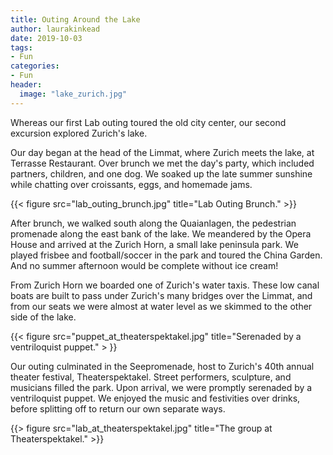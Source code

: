```yaml
---
title: Outing Around the Lake
author: laurakinkead
date: 2019-10-03
tags: 
- Fun
categories:
- Fun
header: 
  image: "lake_zurich.jpg"
---
```


Whereas our first Lab outing toured the old city center, our second excursion explored Zurich's lake. 

Our day began at the head of the Limmat, where Zurich meets the lake, at Terrasse Restaurant. Over brunch we met the day's party, which included partners, children, and one dog. We soaked up the late summer sunshine while chatting over croissants, eggs, and homemade jams.

{{< figure src="lab_outing_brunch.jpg" title="Lab Outing Brunch." >}}

After brunch, we walked south along the Quaianlagen, the pedestrian promenade along the east bank of the lake. We meandered by the Opera House and arrived at the Zurich Horn, a small lake peninsula park. We played frisbee and football/soccer in the park and toured the China Garden. And no summer afternoon would be complete without ice cream!

From Zurich Horn we boarded one of Zurich's water taxis. These low canal boats are built to pass under Zurich's many bridges over the Limmat, and from our seats we were almost at water level as we skimmed to the other side of the lake.

{{< figure src="puppet_at_theaterspektakel.jpg" title="Serenaded by a ventriloquist puppet." > }}


Our outing culminated in the Seepromenade, host to Zurich's 40th annual theater festival, Theaterspektakel. Street performers, sculpture, and musicians filled the park. Upon arrival, we were promptly serenaded by a ventriloquist puppet. We enjoyed the music and festivities over drinks, before splitting off to return our own separate ways.

{{> figure src="lab_at_theaterspektakel.jpg" title="The group at Theaterspektakel." >}}
